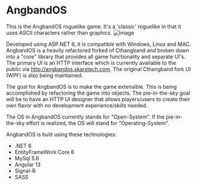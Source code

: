 # AngbandOS
This is the AngbandOS roguelike game. It's a 'classic' roguelike in that it uses ASCII characters rather than graphics.
![image](https://user-images.githubusercontent.com/8724403/216423168-49db9fb6-da17-459d-bb6b-97da14e89654.png)

Developed using ASP.NET 6, it is compatible with Windows, Linux and MAC.  AngbandOS is a heavily refactored forked of Cthangband and broken down into a "core" library that provides all game functionality and separate UI's.  The primary UI is an HTTP interface which is currently available to the public via http://angbandos.skarstech.com.  The original Cthangband fork UI (WPF) is also being maintained.

The goal for AngbandOS is to make the game extensible.  This is being accomplished by refactoring the game into objects.  The pie-in-the-sky goal will be to have an HTTP UI designer that allows players/users to create their own flavor with no development experience/skills needed.

The OS in AngbandOS currently stands for "Open-System".  If the pie-in-the-sky effort is realized, the OS will stand for "Operating-System".

AngbandOS is built using these technologies:
- .NET 6
- EntityFrameWork Core 6
- MySql 5.6
- Angular 13
- Signal-R
- SASS
